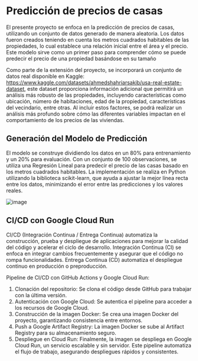 # Predicción de precios de casas

El presente proyecto se enfoca en la predicción de precios de casas, utilizando un conjunto de datos generado de manera aleatoria. Los datos fueron creados teniendo en cuenta los metros cuadrados habitables de las propiedades, lo cual establece una relación inicial entre el área y el precio. Este modelo sirve como un primer paso para comprender cómo se puede predecir el precio de una propiedad basándose en su tamaño

Como parte de la extensión del proyecto, se incorporará un conjunto de datos real disponible en Kaggle: https://www.kaggle.com/datasets/ahmedshahriarsakib/usa-real-estate-dataset, este dataset proporciona información adicional que permitirá un análisis más robusto de las propiedades, incluyendo características como ubicación, número de habitaciones, edad de la propiedad, características del vecindario, entre otras. Al incluir estos factores, se podrá realizar un análisis más profundo sobre cómo las diferentes variables impactan en el comportamiento de los precios de las viviendas.

## Generación del Modelo de Predicción

El modelo se construye dividiendo los datos en un 80% para entrenamiento y un 20% para evaluación. Con un conjunto de 100 observaciones, se utiliza una Regresión Lineal para predecir el precio de las casas basado en los metros cuadrados habitables. La implementación se realiza en Python utilizando la biblioteca scikit-learn, que ayuda a ajustar la mejor línea recta entre los datos, minimizando el error entre las predicciones y los valores reales.

![image](https://github.com/user-attachments/assets/a463e025-fe93-47e4-ab3f-3ac9712bc051)

## CI/CD con Google Cloud Run

CI/CD (Integración Continua / Entrega Continua) automatiza la construcción, prueba y despliegue de aplicaciones para mejorar la calidad del código y acelerar el ciclo de desarrollo. Integración Continua (CI) se enfoca en integrar cambios frecuentemente y asegurar que el código no rompa funcionalidades. Entrega Continua (CD) automatiza el despliegue continuo en producción o preproducción.

Pipeline de CI/CD con GitHub Actions y Google Cloud Run:

1. Clonación del repositorio: Se clona el código desde GitHub para trabajar con la última versión.
2. Autenticación con Google Cloud: Se autentica el pipeline para acceder a los recursos de Google Cloud.
3. Construcción de la imagen Docker: Se crea una imagen Docker del proyecto, garantizando consistencia entre entornos.
4. Push a Google Artifact Registry: La imagen Docker se sube al Artifact Registry para su almacenamiento seguro.
5. Despliegue en Cloud Run: Finalmente, la imagen se despliega en Google Cloud Run, un servicio escalable y sin servidor.
Este pipeline automatiza el flujo de trabajo, asegurando despliegues rápidos y consistentes.

